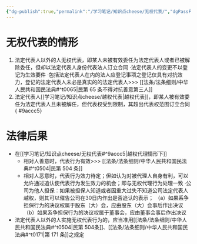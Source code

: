 ```yaml
---
{"dg-publish":true,"permalink":"/学习笔记/知识点cheese/无权代表/","dgPassFrontmatter":true,"created":"2024-09-16T10:51:35.122+08:00","updated":"2024-09-16T21:25:44.759+08:00"}
---
```


# 无权代表的情形
1. 法定代表人以外的人无权代表，即某人未被有效委任为法定代表人或者已被解除委任，但却以法定代表人身份代表法人订立合同
·法定代表人的变更不以登记为生效要件
·包括法定代表人在内的法人应登记事项之登记仅具有对抗效力，登记的法定代表人未必是真实的的法定代表人>>> [[法条/法条细则/中华人民共和国民法典#^t0065\|民第 65 条不得对抗善意第三人]]
2. 法定代表人[[学习笔记/知识点cheese/越权代表\|越权代表]]，即某人被有效委任为法定代表人且未被解任，但代表权受到限制，其超出代表权范围订立合同
{ #9accc5}

# 法律后果
- 在[[学习笔记/知识点cheese/无权代表#^9accc5\|越权代理情形下]]
	- 相对人善意时，代表行为有效>>> [[法条/法条细则/中华人民共和国民法典#^t0504\|民第 504 条]]
	- 相对人恶意时，代表行为效力待定；但如认为对被代理人自身有利，可以允许通过追认使代表行为发生效力的机会；即与无权代理行为处理一致
	·公司为他人担保：如果被担保人知道或者因重大过失不知道公司法定代表人越权，则其可以催告公司在30日内作出是否追认的表示；
	（a）如果系争担保行为的决议权属于股东（大）会，应由股东（大）会事后作出决议
	（b）如果系争担保行为的决议权属于董事会，应由董事会事后作出决议
- 法定代表人以外的人实施无权代表行为的，应当准用[[法条/法条细则/中华人民共和国民法典#^t0504\|民第 504条]]、[[法条/法条细则/中华人民共和国民法典#^t0171\|第 171 条]]之规定